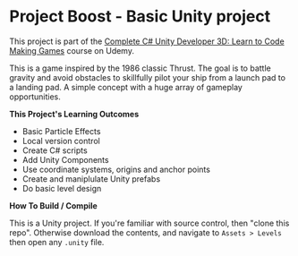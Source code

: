 # Project Boost - Basic Unity project

This project is part of the [Complete C# Unity Developer 3D: Learn to Code Making Games](https://www.udemy.com/course/unitycourse2/) course on Udemy.  

This is a game inspired by the 1986 classic Thrust. The goal is to battle gravity and avoid obstacles to skillfully pilot your ship from a launch pad to a landing pad. A simple concept with a huge array of gameplay opportunities.

**This Project's Learning Outcomes**

- Basic Particle Effects
- Local version control
- Create C# scripts
- Add Unity Components
- Use coordinate systems, origins and anchor points
- Create and maniplulate Unity prefabs
- Do basic level design

**How To Build / Compile**

This is a Unity project. If you're familiar with source control, then "clone this repo". Otherwise download the contents, and navigate to `Assets > Levels` then open any `.unity` file.
